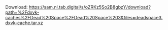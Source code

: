 Download: https://sam.nl.tab.digital/s/oZRKz5So2B8gbzY/download?path=%2Fdxvk-caches%2FDead%20Space%2FDead%20Space%203&files=deadspace3.dxvk-cache.tar.xz
